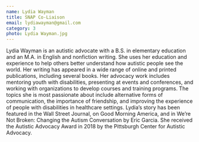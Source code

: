 ```yaml
---
name: Lydia Wayman
title: SNAP Co-Liaison
email: lydiawayman@gmail.com
category: 3
photo: Lydia Wayman.jpg
---
```


Lydia Wayman is an autistic advocate with a B.S. in elementary education and an M.A. in English and nonfiction writing. She uses her education and experience to help others better understand how autistic people see the world. Her writing has appeared in a wide range of online and printed publications, including several books. Her advocacy work includes mentoring youth with disabilities, presenting at events and conferences, and working with organizations to develop courses and training programs. The topics she is most passionate about include alternative forms of communication, the importance of friendship, and improving the experience of people with disabilities in healthcare settings. Lydia’s story has been featured in the Wall Street Journal, on Good Morning America, and in We’re Not Broken: Changing the Autism Conversation by Eric Garcia. She received the Autistic Advocacy Award in 2018 by the Pittsburgh Center for Autistic Advocacy. 